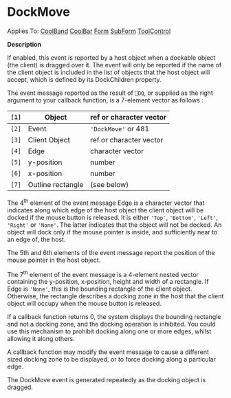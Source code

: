 




<h1 class="heading"><span class="name">DockMove</span></h1>

Applies To: [CoolBand](./coolband.md) [CoolBar](./coolbar.md) [Form](./form.md) [SubForm](./subform.md) [ToolControl](./toolcontrol.md)


**Description**


If enabled, this event is reported by a host object when a dockable object (the client) is dragged over it. The event will only be reported if the name of the client object is included in the list of objects that the host object will accept, which is defined by its DockChildren property.




The event message reported as the result of `⎕DQ`, or supplied as the right argument to your callback function, is a 7-element vector as follows :


| `[1]` | Object | ref or character vector |
| --- | --- | ---  |
| `[2]` | Event | `'DockMove'` or 481 |
| `[3]` | Client Object | ref or character vector |
| `[4]` | Edge | character vector |
| `[5]` | y-position | number |
| `[6]` | x-position | number |
| `[7]` | Outline rectangle | (see below) |



The 4<sup>th</sup> element of the event message Edge is a character vector that indicates along which edge of the host object the client object will be docked if the mouse button is released. It is either  `'Top'`, `'Bottom'`, `'Left'`, `'Right'` or `'None'`. The latter indicates that the object will not be docked. An object will dock only if the mouse pointer is inside, and sufficiently near to an edge of, the host.


The 5th and 6th elements of the event message report the position of the mouse pointer in the host object.


The 7<sup>th</sup> element of the event message is a 4-element nested vector containing the y-position, x-position, height and width of a rectangle. If Edge is `'None'`, this is the bounding rectangle of the client object. Otherwise, the rectangle describes a docking zone in the host that the client object will occupy when the mouse button is released.


If a callback function returns 0, the system displays the bounding rectangle and not a docking zone, and the docking operation is inhibited. You could use this mechanism to prohibit docking along one or more edges, whilst allowing it along others.


A callback function may modify the event message to cause a different sized docking zone to be displayed, or to force docking along a particular edge.


The DockMove event is generated repeatedly as the docking object is dragged.



